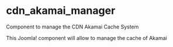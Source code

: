 # cdn_akamai_manager
Component to manage the CDN Akamai Cache System

This Joomla! component will allow to manage the cache of Akamai
